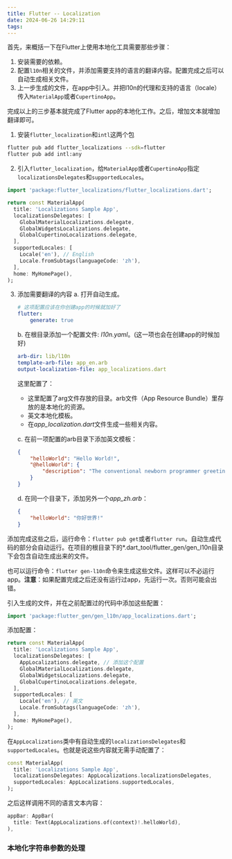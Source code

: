 ```yaml
---
title: Flutter -- Localization
date: 2024-06-26 14:29:11
tags:
---
```


首先，来概括一下在Flutter上使用本地化工具需要那些步骤：
1. 安装需要的依赖。
2. 配置`l10n`相关的文件，并添加需要支持的语言的翻译内容。配置完成之后可以自动生成相关文件。
3. 上一步生成的文件，在app中引入。并把l10n的代理和支持的语言（locale）传入`MaterialApp`或者`CupertinoApp`。

完成以上的三步基本就完成了Flutter app的本地化工作。之后，增加文本就增加翻译即可。



1. 安装`flutter_localization`和`intl`这两个包
```bash
flutter pub add flutter_localizations --sdk=flutter
flutter pub add intl:any
```

2. 引入`flutter_localization`，给`MaterialApp`或者`CupertinoApp`指定`localizationsDelegates`和`supportedLocales`。

```dart
import 'package:flutter_localizations/flutter_localizations.dart';
```

```dart
return const MaterialApp(
  title: 'Localizations Sample App',
  localizationsDelegates: [
    GlobalMaterialLocalizations.delegate,
    GlobalWidgetsLocalizations.delegate,
    GlobalCupertinoLocalizations.delegate,
  ],
  supportedLocales: [
    Locale('en'), // English
    Locale.fromSubtags(languageCode: 'zh'),
  ],
  home: MyHomePage(),
);
```

3. 添加需要翻译的内容
    a. 打开自动生成。
    ```yaml
    # 这项配置应该在你创建app的时候就加好了
    flutter:
        generate: true 
    ```

    b. 在根目录添加一个配置文件: *l10n.yaml*。(这一项也会在创建app的时候加好)
    ```yaml
    arb-dir: lib/l10n
    template-arb-file: app_en.arb
    output-localization-file: app_localizations.dart
    ```
    这里配置了：
    - 这里配置了arg文件存放的目录。arb文件（App Resource Bundle）里存放的是本地化的资源。
    - 英文本地化模板。
    - 在*app_localization.dart*文件生成一些相关内容。

    c. 在前一项配置的arb目录下添加英文模板：
    ```json
    {
        "helloWorld": "Hello World!",
        "@helloWorld": {
            "description": "The conventional newborn programmer greeting"
        }
    }
    ```

    d. 在同一个目录下，添加另外一个*app_zh.arb*：
    ```json
    {
        "helloWorld": "你好世界!"
    }
    ```

添加完成这些之后，运行命令：`flutter pub get`或者`flutter run`。自动生成代码的部分会自动运行。在项目的根目录下的*.dart_tool/flutter_gen/gen_l10n目录下会包含自动生成出来的文件。

也可以运行命令：`flutter gen-l10n`命令来生成这些文件。这样可以不必运行app。**注意**：如果配置完成之后还没有运行过app，先运行一次。否则可能会出错。

引入生成的文件，并在之前配置过的代码中添加这些配置：
```dart
import 'package:flutter_gen/gen_l10n/app_localizations.dart';
```

添加配置：
```dart
return const MaterialApp(
  title: 'Localizations Sample App',
  localizationsDelegates: [
    AppLocalizations.delegate, // 添加这个配置
    GlobalMaterialLocalizations.delegate,
    GlobalWidgetsLocalizations.delegate,
    GlobalCupertinoLocalizations.delegate,
  ],
  supportedLocales: [
    Locale('en'), // 英文
    Locale.fromSubtags(languageCode: 'zh'),
  ],
  home: MyHomePage(),
);
```

在`AppLocalizations`类中有自动生成的`localizationsDelegates`和`supportedLocales`。也就是说这些内容就无需手动配置了：
```dart
const MaterialApp(
  title: 'Localizations Sample App',
  localizationsDelegates: AppLocalizations.localizationsDelegates,
  supportedLocales: AppLocalizations.supportedLocales,
);
```

之后这样调用不同的语言文本内容：
```dart
appBar: AppBar(
  title: Text(AppLocalizations.of(context)!.helloWorld),
),
```

### 本地化字符串参数的处理


